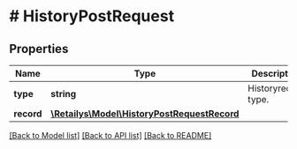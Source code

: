 # # HistoryPostRequest

## Properties

Name | Type | Description | Notes
------------ | ------------- | ------------- | -------------
**type** | **string** | Historyrecord type. | [optional]
**record** | [**\Retailys\Model\HistoryPostRequestRecord**](HistoryPostRequestRecord.md) |  | [optional]

[[Back to Model list]](../../README.md#models) [[Back to API list]](../../README.md#endpoints) [[Back to README]](../../README.md)
